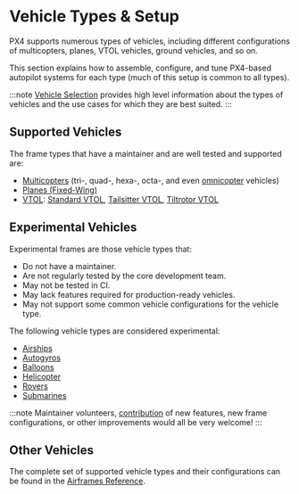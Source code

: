 # Vehicle Types & Setup

PX4 supports numerous types of vehicles, including different configurations of multicopters, planes, VTOL vehicles, ground vehicles, and so on.

This section explains how to assemble, configure, and tune PX4-based autopilot systems for each type (much of this setup is common to all types).

:::note
[Vehicle Selection](../getting_started/frame_selection.md) provides high level information about the types of vehicles and the use cases for which they are best suited.
:::

## Supported Vehicles

The frame types that have a maintainer and are well tested and supported are:

- [Multicopters](../frames_multicopter/README.md) (tri-, quad-, hexa-, octa-, and even [omnicopter](../frames_multicopter/omnicopter.md) vehicles)
- [Planes (Fixed-Wing)](../frames_plane/README.md)
- [VTOL](../frames_vtol/README.md): [Standard VTOL](../frames_vtol/standardvtol.md), [Tailsitter VTOL](../frames_vtol/tailsitter.md), [Tiltrotor VTOL](../frames_vtol/tiltrotor.md)

## Experimental Vehicles

Experimental frames are those vehicle types that:

- Do not have a maintainer.
- Are not regularly tested by the core development team.
- May not be tested in CI.
- May lack features required for production-ready vehicles.
- May not support some common vehicle configurations for the vehicle type.

The following vehicle types are considered experimental:

- [Airships](../frames_airship/README.md)
- [Autogyros](../frames_autogyro/README.md)
- [Balloons](../frames_balloon/README.md)
- [Helicopter](../frames_helicopter/README.md)
- [Rovers](../frames_rover/README.md)
- [Submarines](../frames_sub/README.md)

:::note
Maintainer volunteers, [contribution](../contribute/README.md) of new features, new frame configurations, or other improvements would all be very welcome!
:::

## Other Vehicles

The complete set of supported vehicle types and their configurations can be found in the [Airframes Reference](../airframes/airframe_reference.md).
